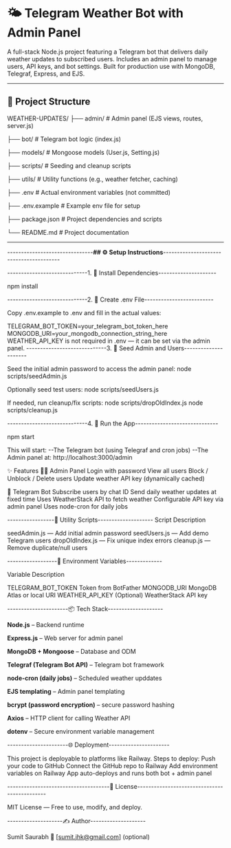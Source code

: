 # 🌤 Telegram Weather Bot with Admin Panel

A full-stack Node.js project featuring a Telegram bot that delivers daily weather updates to subscribed users. Includes an admin panel to manage users, API keys, and bot settings. Built for production use with MongoDB, Telegraf, Express, and EJS.

---

## 📁 Project Structure

WEATHER-UPDATES/
├── admin/           # Admin panel (EJS views, routes, server.js)

├── bot/             # Telegram bot logic (index.js)

├── models/          # Mongoose models (User.js, Setting.js)

├── scripts/         # Seeding and cleanup scripts

├── utils/           # Utility functions (e.g., weather fetcher, caching)

├── .env             # Actual environment variables (not committed)

├── .env.example     # Example env file for setup

├── package.json     # Project dependencies and scripts

└── README.md        # Project documentation






---

-------------------------------**## ⚙️ Setup Instructions**----------------------------------------

-----------------------------1. 🔧 Install Dependencies---------------------

npm install

-----------------------------2. 🧪 Create .env File-------------------------

Copy .env.example to .env and fill in the actual values:

TELEGRAM_BOT_TOKEN=your_telegram_bot_token_here
MONGODB_URI=your_mongodb_connection_string_here
WEATHER_API_KEY is not required in .env — it can be set via the admin panel.
-----------------------------3. 🌱 Seed Admin and Users---------------------

Seed the initial admin password to access the admin panel:
node scripts/seedAdmin.js

Optionally seed test users:
node scripts/seedUsers.js

If needed, run cleanup/fix scripts:
node scripts/dropOldIndex.js
node scripts/cleanup.js

-----------------------------4. 🚀 Run the App------------------------------

npm start

This will start:
--The Telegram bot (using Telegraf and cron jobs)
--The Admin panel at: http://localhost:3000/admin


✨ Features
  👨‍💼 Admin Panel
    Login with password
    View all users
    Block / Unblock / Delete users
    Update weather API key (dynamically cached)

  🤖 Telegram Bot
    Subscribe users by chat ID
    Send daily weather updates at fixed time
    Uses WeatherStack API to fetch weather
    Configurable API key via admin panel
    Uses node-cron for daily jobs

-----------------💾 Utility Scripts-------------------- 
Script                Description

seedAdmin.js —        Add initial admin password
seedUsers.js —        Add demo Telegram users
dropOldIndex.js —     Fix unique index errors
cleanup.js —          Remove duplicate/null users

------------------🔐 Environment Variables-------------

Variable	                Description

TELEGRAM_BOT_TOKEN	      Token from BotFather
MONGODB_URI	              MongoDB Atlas or local URI
WEATHER_API_KEY	          (Optional) WeatherStack API key

----------------------📦 Tech Stack--------------------

**Node.js** – Backend runtime

**Express.js** – Web server for admin panel

**MongoDB + Mongoose** – Database and ODM

**Telegraf (Telegram Bot API)** – Telegram bot framework

**node-cron (daily jobs)** – Scheduled weather upddates

**EJS templating** – Admin panel templating 

**bcrypt (password encryption)** – secure password hashing

**Axios** – HTTP client for calling Weather API

**dotenv** – Secure environment variable management

----------------------🌐 Deployment----------------------

This project is deployable to platforms like Railway.
Steps to deploy:
        Push your code to GitHub
        Connect the GitHub repo to Railway
        Add environment variables on Railway
        App auto-deploys and runs both bot + admin panel

-------------------------------------📄 License---------------------------------------------

MIT License — Free to use, modify, and deploy.

--------------------✍️ Author--------------------

Sumit Saurabh
📧 [sumit.jhk@gmail.com] (optional)
